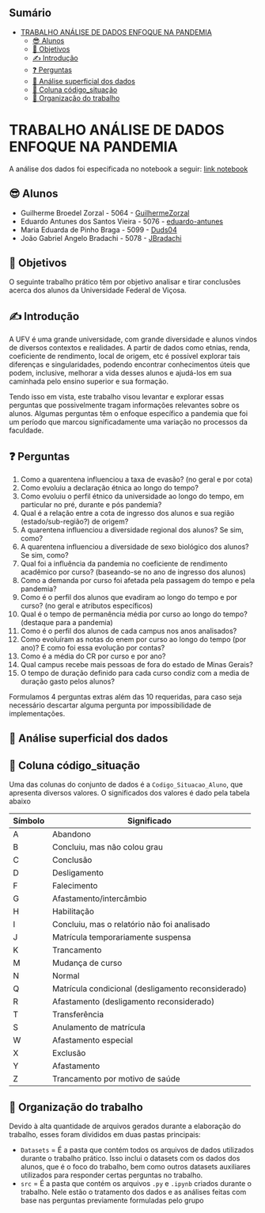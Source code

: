 ## Sumário
- [TRABALHO ANÁLISE DE DADOS ENFOQUE NA PANDEMIA](#trabalho-análise-de-dados-enfoque-na-pandemia)
  - [😎 Alunos](#-alunos)
  - [🎯 Objetivos](#-objetivos)
  - [✍️ Introdução](#️-introdução)
  - [❓ Perguntas](#-perguntas)
  - [📝 Análise superficial dos dados](#-análise-superficial-dos-dados)
  - [💭 Coluna código\_situação](#-coluna-código_situação)
  - [🚦 Organização do trabalho](#-organização-do-trabalho)

# TRABALHO ANÁLISE DE DADOS ENFOQUE NA PANDEMIA 

A análise dos dados foi especificada no notebook a seguir: [link notebook](./Trabalho_CDD.ipynb)
## 😎 Alunos
- Guilherme Broedel Zorzal - 5064 - [GuilhermeZorzal](https://github.com/GuilhermeZorzal)
- Eduardo Antunes dos Santos Vieira - 5076 - [eduardo-antunes](https://github.com/eduardo-antunes)
- Maria Eduarda de Pinho Braga - 5099 -  [Duds04](https://github.com/Duds04)
- João Gabriel Angelo Bradachi - 5078 - [JBradachi](https://github.com/JBradachi)

## 🎯 Objetivos 

O seguinte trabalho prático têm por objetivo analisar e tirar conclusões acerca dos alunos da Universidade Federal de Viçosa. 

## ✍️ Introdução
A UFV é uma grande universidade, com grande diversidade e alunos vindos de diversos contextos e realidades. A partir de dados como etnias, renda, coeficiente de rendimento, local de origem, etc é possível explorar tais diferenças e singularidades, podendo encontrar conhecimentos úteis que podem, inclusive, melhorar a vida desses alunos e ajudá-los em sua caminhada pelo ensino superior e sua formação. 

Tendo isso em vista, este trabalho visou levantar e explorar essas perguntas que possivelmente tragam informações relevantes sobre os alunos. Algumas perguntas têm o enfoque específico a pandemia que foi um período que marcou significadamente uma variação no processos da faculdade. 

## ❓ Perguntas 
1. Como a quarentena influenciou a taxa de evasão? (no geral e por cota)
2. Como evoluiu a declaração étnica ao longo do tempo?
3. Como evoluiu o perfil étnico da universidade ao longo do tempo, em particular no pré, durante e pós pandemia?
4. Qual é a relação entre a cota de ingresso dos alunos e sua região (estado/sub-região?) de origem?
5. A quarentena influenciou a diversidade regional dos alunos? Se sim, como?
6. A quarentena influenciou a diversidade de sexo biológico dos alunos? Se sim, como?
7. Qual foi a influência da pandemia no coeficiente de rendimento acadêmico por curso? (baseando-se no ano de ingresso dos alunos) 
8. Como a demanda por curso foi afetada pela passagem do tempo e pela pandemia?
9. Como é o perfil dos alunos que evadiram ao longo do tempo e por curso? (no geral e atributos específicos)
10. Qual é o tempo de permanência média por curso ao longo do tempo? (destaque para a pandemia)
11. Como é o perfil dos alunos de cada campus nos anos analisados?
12. Como evoluíram as notas do enem por curso ao longo do tempo (por ano)? E como foi essa evolução por contas?
13. Como é a média do CR por curso e por ano?
14. Qual campus recebe mais pessoas de fora do estado de Minas Gerais?
15. O tempo de duração definido para cada curso condiz com a media de duração gasto pelos alunos?

Formulamos 4 perguntas extras além das 10 requeridas, para caso seja necessário descartar alguma pergunta por impossibilidade de implementações.

## 📝 Análise superficial dos dados

## 💭 Coluna código_situação

Uma das colunas do conjunto de dados é a `Codigo_Situacao_Aluno`, que apresenta diversos valores. O significados dos valores é dado pela tabela abaixo

| Símbolo    | Significado |
| -------- | ------- |
| A | Abandono |
| B | Concluiu, mas não colou grau |
| C | Conclusão |
| D | Desligamento |
| F | Falecimento |
| G | Afastamento/intercâmbio |
| H | Habilitação |
| I | Concluiu, mas o relatório não foi analisado |
| J | Matrícula temporariamente suspensa |
| K | Trancamento |
| M | Mudança de curso |
| N | Normal |
| Q | Matrícula condicional (desligamento reconsiderado) |
| R | Afastamento (desligamento reconsiderado) |
| T | Transferência |
| S | Anulamento de matrícula |
| W | Afastamento especial |
| X | Exclusão |
| Y | Afastamento |
| Z | Trancamento por motivo de saúde |

## 🚦 Organização do trabalho 

Devido à alta quantidade de arquivos gerados durante a elaboração do trabalho, esses foram divididos em duas pastas principais:
- `Datasets` = É a pasta que contém todos os arquivos de dados utilizados durante o trabalho prático. Isso inclui o datasets com os dados dos alunos, que é o foco do trabalho, bem como outros datasets auxiliares utilizados para responder certas perguntas no trabalho.
- `src` = É a pasta que contém os arquivos `.py` e `.ipynb` criados durante o trabalho. Nele estão o tratamento dos dados e as análises feitas com base nas perguntas previamente formuladas pelo grupo
  
